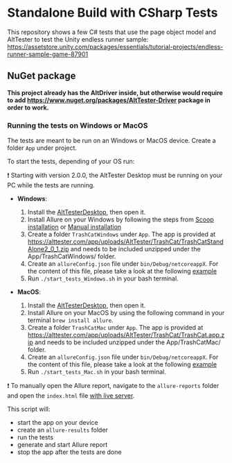 # Standalone Build with CSharp Tests

This repository shows a few C# tests that use the page object model and AltTester to test the Unity endless runner sample:
https://assetstore.unity.com/packages/essentials/tutorial-projects/endless-runner-sample-game-87901

## NuGet package

**This project already has the AltDriver inside, but otherwise would require to add https://www.nuget.org/packages/AltTester-Driver package in order to work.**

### Running the tests on Windows or MacOS
The tests are meant to be run on an Windows or MacOS device.
Create a folder `App` under project.

To start the tests, depending of your OS run:

❗ Starting with version 2.0.0, the AltTester Desktop must be running on your PC while the tests are running.

- **Windows**:
    1. Install the [AltTesterDesktop](https://alttester.com/app/uploads/AltTester/desktop/AltTesterDesktopPackageWindows__v2.0.1.zip), then open it.
    2. Install Allure on your Windows by following the steps from [Scoop installation](https://docs.qameta.io/allure/#_windows) or [Manual installation](https://docs.qameta.io/allure/#_manual_installation)
    3. Create a folder `TrashCatWindows` under `App`.
    The app is provided at https://alttester.com/app/uploads/AltTester/TrashCat/TrashCatStandAlone2_0_1.zip and needs to be included unzipped under the App/TrashCatWindows/ folder.
    4. Create an `allureConfig.json` file under `bin/Debug/netcoreappX`. For the content of this file, please take a look at the following [example](https://docs.qameta.io/allure/#_config_samples)
    5. Run `./start_tests_Windows.sh` in your bash terminal.

- **MacOS**:
    1. Install the [AltTesterDesktop](https://alttester.com/app/uploads/AltTester/desktop/AltTesterDesktopPackageMac__v2.0.1.zip), then open it.
    2. Install Allure on your MacOS by using the following command in your terminal `brew install allure`.
    3. Create a folder `TrashCatMac` under `App`.
    The app is provided at https://alttester.com/app/uploads/AltTester/TrashCat/TrashCat.app.zip and needs to be included unzipped under the App/TrashCatMac/ folder.
    4. Create an `allureConfig.json` file under `bin/Debug/netcoreappX`. For the content of this file, please take a look at the following [example](https://docs.qameta.io/allure/#_config_samples)
    5. Run `./start_tests_Mac.sh` in your bash terminal.


❗ To manually open the Allure report, navigate to the `allure-reports` folder and open the `index.html` file [with live server](https://www.alphr.com/vs-code-open-with-live-server/).

   
This script will:

- start the app on your device
- create an `allure-results` folder
- run the tests
- generate and start Allure report
- stop the app after the tests are done
